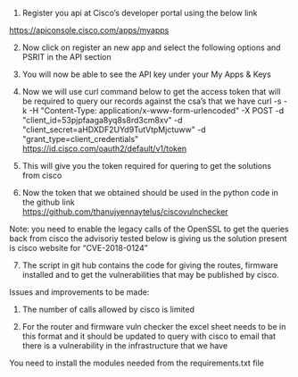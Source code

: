 
1)	Register you api at Cisco’s developer portal using the below link

https://apiconsole.cisco.com/apps/myapps

 

2)	Now click on register an new app and select the following options and PSRIT in the API section

 



3)	You will now be able to see the API key under your My Apps & Keys

 



4)	Now we will use curl command below to get the access token that will be required to query our records against the csa’s that we have
curl -s -k -H "Content-Type: application/x-www-form-urlencoded" -X POST -d "client_id=53pjpfaaga8yq8s8rd3cm8xv" -d "client_secret=aHDXDF2UYd9TutVtpMjctuww" -d "grant_type=client_credentials" https://id.cisco.com/oauth2/default/v1/token

         




5)	This will give you the token required for quering to get the solutions from cisco

 



6)	Now the token that we obtained should be used in the python code in the github link 	
https://github.com/thanujyennaytelus/ciscovulnchecker

Note: you need to enable the legacy calls of the OpenSSL to get the queries back from cisco the advisoriy tested below is giving us the solution present is cisco website for “CVE-2018-0124”
 

7)	The script in git hub contains the code for giving the routes, firmware installed and to get the vulnerabilities that may be published by cisco.

Issues and improvements to be made:

1)	The number of calls allowed by cisco is limited

2)	For the router and firmware vuln checker the excel sheet needs to be in this format and it should be updated to query with cisco to email that there is a vulnerability in the infrastructure that we have

   You need to install the modules needed from the requirements.txt file
   

 
